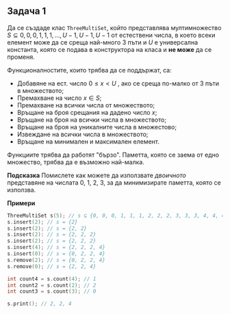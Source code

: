 ## Задача 1
Да се създаде клас `ThreeMultiSet`, който представлява мултимножество $S \subseteq  {0,0,0,1,1,1, ...,U-1,U-1,U-1}$ от естествени числа, в което всеки елемент може да се среща най-много 3 пъти и $U$ e универсална константа, която се подава в конструктора на класа и **не може** да се променя.


Функционалностите, които трябва да се поддържат, са:
- Добавяне на ест. число $0 \le x \lt U$ , ако се среща по-малко от 3 пъти в множеството;
- Премахване на число $x\in S$;
- Премахване на всички числа от множеството;
- Връщане на броя срещания на дадено число $x$;
- Връщане на броя на всички числа в множеството;
- Връщане на броя на уникалните числа в множестово;
- Извеждане на всички числа в множеството;
- Връщане на минимален и максимален елемент.

Функциите трябва да работят "бързо".
Паметта, която се заема от едно множество, трябва да е възможно най-малка.

**Подсказка**
Помислете как можете да използвате *двоичното* представяне на числата 0, 1, 2, 3, за да минимизирате паметта, която се използва.

**Примери**

```c++
ThreeMultiSet s(5); // s ⊆ {0, 0, 0, 1, 1, 1, 2, 2, 2, 3, 3, 3, 4, 4, 4}, s = {}
s.insert(2); // s = {2}
s.insert(2); // s = {2, 2}
s.insert(2): // s = {2, 2, 2}
s.insert(2); // s = {2, 2, 2}
s.insert(4); // s = {2, 2, 2, 4}
s.insert(0); // s = {0, 2, 2, 4}
s.remove(2); // s = {0, 2, 2, 4}
s.remove(0); // s = {2, 2, 4}

int count4 = s.count(4); // 1
int count2 = s.count(2); // 2
int count3 = s.count(3); // 0

s.print(); // 2, 2, 4
 ```
